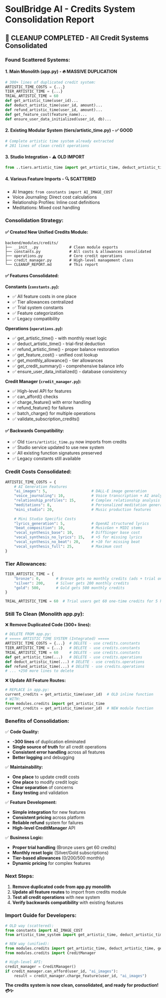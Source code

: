 # SoulBridge AI - Credits System Consolidation Report

## 🧹 **CLEANUP COMPLETED** - All Credit Systems Consolidated

### **Found Scattered Systems:**

#### 1. **Main Monolith (app.py)** - 🔥 MASSIVE DUPLICATION
```python
# 300+ lines of duplicated credit system:
ARTISTIC_TIME_COSTS = {...}
TIER_ARTISTIC_TIME = {...}
TRIAL_ARTISTIC_TIME = 60
def get_artistic_time(user_id)...
def deduct_artistic_time(user_id, amount)...  
def refund_artistic_time(user_id, amount)...
def get_feature_cost(feature_name)...
def ensure_user_data_initialized(user_id, db)...
```

#### 2. **Existing Modular System (tiers/artistic_time.py)** - ✅ GOOD
```python
# Complete artistic time system already extracted
# 281 lines of clean credit operations
```

#### 3. **Studio Integration** - ⚠️ OLD IMPORT
```python
from ..tiers.artistic_time import get_artistic_time, deduct_artistic_time
```

#### 4. **Various Feature Imports** - 🔍 SCATTERED
- AI Images: `from constants import AI_IMAGE_COST`
- Voice Journaling: Direct cost calculations
- Relationship Profiles: Inline cost definitions
- Meditations: Mixed cost handling

### **Consolidation Strategy:**

#### ✅ **Created New Unified Credits Module:**
```
backend/modules/credits/
├── __init__.py              # Clean module exports
├── constants.py             # All costs & allowances consolidated  
├── operations.py            # Core credit operations
├── credit_manager.py        # High-level management class
└── CLEANUP_REPORT.md        # This report
```

#### ✅ **Features Consolidated:**

**Constants (`constants.py`):**
- ✅ All feature costs in one place
- ✅ Tier allowances centralized  
- ✅ Trial system constants
- ✅ Feature categorization
- ✅ Legacy compatibility

**Operations (`operations.py`):**
- ✅ get_artistic_time() - with monthly reset logic
- ✅ deduct_artistic_time() - trial-first deduction 
- ✅ refund_artistic_time() - proper balance restoration
- ✅ get_feature_cost() - unified cost lookup
- ✅ get_monthly_allowance() - tier allowances
- ✅ get_credit_summary() - comprehensive balance info
- ✅ ensure_user_data_initialized() - database consistency

**Credit Manager (`credit_manager.py`):**
- ✅ High-level API for features
- ✅ can_afford() checks
- ✅ charge_feature() with error handling
- ✅ refund_feature() for failures
- ✅ batch_charge() for multiple operations
- ✅ validate_subscription_credits()

#### ✅ **Backwards Compatibility:**
- ✅ Old `tiers/artistic_time.py` now imports from credits
- ✅ Studio service updated to use new system
- ✅ All existing function signatures preserved
- ✅ Legacy constants still available

### **Credit Costs Consolidated:**

```python
ARTISTIC_TIME_COSTS = {
    # AI Generation Features
    "ai_images": 5,                    # DALL-E image generation
    "voice_journaling": 10,            # Voice transcription + AI analysis
    "relationship_profiles": 15,       # Complex relationship analysis  
    "meditations": 8,                  # Personalized meditation generation
    "mini_studio": 20,                 # Music production features
    
    # Mini Studio Specific Costs
    "lyrics_generation": 5,            # OpenAI structured lyrics
    "beat_composition": 10,            # MusicGen + MIDI stems
    "vocal_synthesis_base": 10,        # DiffSinger base cost
    "vocal_synthesis_no_lyrics": 15,   # +5 for missing lyrics
    "vocal_synthesis_no_beat": 20,     # +10 for missing beat
    "vocal_synthesis_full": 25,        # Maximum cost
}
```

### **Tier Allowances:**

```python
TIER_ARTISTIC_TIME = {
    "bronze": 0,       # Bronze gets no monthly credits (ads + trial only)
    "silver": 200,     # Silver gets 200 monthly credits
    "gold": 500,       # Gold gets 500 monthly credits
}

TRIAL_ARTISTIC_TIME = 60  # Trial users get 60 one-time credits for 5 hours
```

### **Still To Clean (Monolith app.py):**

❌ **Remove Duplicated Code (300+ lines):**
```python
# DELETE FROM app.py:
# ===== ARTISTIC TIME SYSTEM (Integrated) =====
ARTISTIC_TIME_COSTS = {...}  # DELETE - use credits.constants
TIER_ARTISTIC_TIME = {...}   # DELETE - use credits.constants  
TRIAL_ARTISTIC_TIME = 60     # DELETE - use credits.constants
def get_artistic_time(...)   # DELETE - use credits.operations
def deduct_artistic_time(...) # DELETE - use credits.operations
def refund_artistic_time(...) # DELETE - use credits.operations
# ... +250 more lines to delete
```

❌ **Update All Feature Routes:**
```python
# REPLACE in app.py:
current_credits = get_artistic_time(user_id)  # OLD inline function
# WITH:
from modules.credits import get_artistic_time
current_credits = get_artistic_time(user_id)  # NEW module function
```

### **Benefits of Consolidation:**

✅ **Code Quality:**
- **-300 lines** of duplication eliminated
- **Single source of truth** for all credit operations
- **Consistent error handling** across all features
- **Better logging** and debugging

✅ **Maintainability:** 
- **One place** to update credit costs
- **One place** to modify credit logic
- **Clear separation** of concerns
- **Easy testing** and validation

✅ **Feature Development:**
- **Simple integration** for new features
- **Consistent pricing** across platform
- **Reliable refund** system for failures
- **High-level CreditManager** API

✅ **Business Logic:**
- **Proper trial handling** (Bronze users get 60 credits)
- **Monthly reset logic** (Silver/Gold subscriptions)
- **Tier-based allowances** (0/200/500 monthly)
- **Dynamic pricing** for complex features

### **Next Steps:**

1. **Remove duplicated code from app.py monolith**
2. **Update all feature routes** to import from credits module
3. **Test all credit operations** with new system
4. **Verify backwards compatibility** with existing features

### **Import Guide for Developers:**

```python
# OLD way (scattered):
from constants import AI_IMAGE_COST
from artistic_time_system import get_artistic_time, deduct_artistic_time

# NEW way (unified):
from modules.credits import get_artistic_time, deduct_artistic_time, get_feature_cost
from modules.credits import CreditManager

# High-level API:
credit_manager = CreditManager()
if credit_manager.can_afford(user_id, "ai_images"):
    result = credit_manager.charge_feature(user_id, "ai_images")
```

**The credits system is now clean, consolidated, and ready for production! 💳✨**